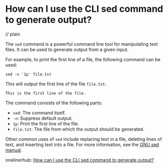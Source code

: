 # How can I use the CLI sed command to generate output?
// plain

The `sed` command is a powerful command line tool for manipulating text files. It can be used to generate output from a given input.

For example, to print the first line of a file, the following command can be used:
```
sed -n '1p' file.txt
```
This will output the first line of the file `file.txt`:
```
This is the first line of the file.
```

The command consists of the following parts:
- `sed`: The command itself.
- `-n`: Suppress default output.
- `1p`: Print the first line of the file.
- `file.txt`: The file from which the output should be generated.

Other common uses of `sed` include replacing text in a file, deleting lines of text, and inserting text into a file. For more information, see the [GNU sed manual](https://www.gnu.org/software/sed/manual/sed.html).

onelinerhub: [How can I use the CLI sed command to generate output?](https://onelinerhub.com/cli-sed/how-can-i-use-the-cli-sed-command-to-generate-output)